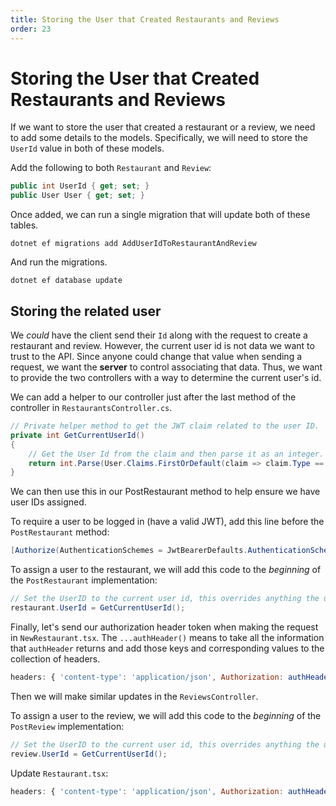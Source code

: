 ```yaml
---
title: Storing the User that Created Restaurants and Reviews
order: 23
---
```


# Storing the User that Created Restaurants and Reviews

If we want to store the user that created a restaurant or a review, we need to
add some details to the models. Specifically, we will need to store the `UserId`
value in both of these models.

Add the following to both `Restaurant` and `Review`:

```csharp
public int UserId { get; set; }
public User User { get; set; }
```

Once added, we can run a single migration that will update both of these tables.

```shell
dotnet ef migrations add AddUserIdToRestaurantAndReview
```

And run the migrations.

```shell
dotnet ef database update
```

## Storing the related user

We _could_ have the client send their `Id` along with the request to create a
restaurant and review. However, the current user id is not data we want to trust
to the API. Since anyone could change that value when sending a request, we want
the **server** to control associating that data. Thus, we want to provide the
two controllers with a way to determine the current user's id.

We can add a helper to our controller just after the last method of the
controller in `RestaurantsController.cs`.

```csharp
// Private helper method to get the JWT claim related to the user ID.
private int GetCurrentUserId()
{
    // Get the User Id from the claim and then parse it as an integer.
    return int.Parse(User.Claims.FirstOrDefault(claim => claim.Type == "Id").Value);
}
```

We can then use this in our PostRestaurant method to help ensure we have user
IDs assigned.

To require a user to be logged in (have a valid JWT), add this line before the
`PostRestaurant` method:

```csharp
[Authorize(AuthenticationSchemes = JwtBearerDefaults.AuthenticationScheme)]
```

To assign a user to the restaurant, we will add this code to the _beginning_ of
the `PostRestaurant` implementation:

```csharp
// Set the UserID to the current user id, this overrides anything the user specifies.
restaurant.UserId = GetCurrentUserId();
```

Finally, let's send our authorization header token when making the request in
`NewRestaurant.tsx`. The `...authHeader()` means to take all the information
that `authHeader` returns and add those keys and corresponding values to the
collection of headers.

```javascript
headers: { 'content-type': 'application/json', Authorization: authHeader() },
```

Then we will make similar updates in the `ReviewsController`.

To assign a user to the review, we will add this code to the _beginning_ of the
`PostReview` implementation:

```csharp
// Set the UserID to the current user id, this overrides anything the user specifies.
review.UserId = GetCurrentUserId();
```

Update `Restaurant.tsx`:

```javascript
headers: { 'content-type': 'application/json', Authorization: authHeader() },
```

<!-- Adds UserID tracking to restaurants and reviews -->
<GithubCommitViewer repo="suncoast-devs/TacoTuesday" commit="3a877e2922527510890b46fac05157c4ea6cfc82" />
